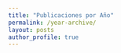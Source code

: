 ```yaml
---
title: "Publicaciones por Año"
permalink: /year-archive/
layout: posts
author_profile: true
---
```

<link rel="shortcut icon" type="image/x-icon" href="/assets/images/candado.png" />
